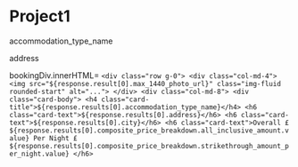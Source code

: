 # Project1


accommodation_type_name

address

bookingDiv.innerHTML= `<div class="row g-0">
      <div class="col-md-4">
      <img src="${response.result[0].max_1440_photo_url}" class="img-fluid rounded-start" alt="..."> </div>
      <div class="col-md-8">
        <div class="card-body"> <h4 class="card-title">${response.results[0].accommodation_type_name}</h4>
      <h6 class="card-text">${response.results[0].address}</h6>
      <h6 class="card-text">${response.results[0].city}</h6>
      <h6 class="card-text">Overall £${response.results[0].composite_price_breakdown.all_inclusive_amount.value} Per Night £${response.results[0].composite_price_breakdown.strikethrough_amount_per_night.value} </h6>`
